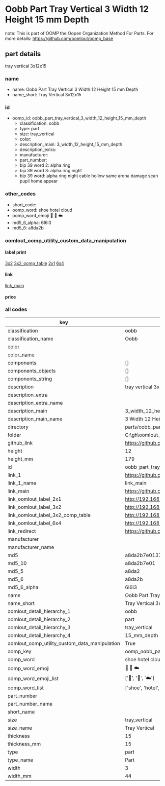 # Oobb Part Tray Vertical 3 Width 12 Height 15 mm Depth  

note: This is part of OOMP the Oopen Organization Method For Parts. For more details: https://github.com/oomlout/oomp_base

##  part details
  



tray vertical 3x12x15



### name
* name: Oobb Part Tray Vertical 3 Width 12 Height 15 mm Depth
* name_short: Tray Vertical 3x12x15 
### id
* oomp_id: oobb_part_tray_vertical_3_width_12_height_15_mm_depth
  * classification: oobb
  * type: part
  * size: tray_vertical
  * color: 
  * description_main: 3_width_12_height_15_mm_depth
  * description_extra: 
  * manufacturer: 
  * part_number: 
  * bip 39 word 2: alpha ring
  * bip 39 word 3: alpha ring night
  * bip 39 word: alpha ring night cable hollow same arena damage scan pupil home appear

### other_codes
* short_code: 
* oomp_word: shoe hotel cloud
* oomp_word_emoji :shoe: :hotel: :cloud:
* md5_6_alpha: 6l6i3
* md5_6: a8da2b






### oomlout_oomp_utility_custom_data_manipulation
#### label print
[3x2](http://192.168.1.245:1112/?label=oomp%206l6i3)
[3x2_oomp_table](http://192.168.1.108:1112/?label=oomp%206l6i3)
[2x1](http://192.168.1.242:1112/?label=oomp%206l6i3)
[6x4](http://192.168.1.55:1112/?label=oomp%206l6i3)    

#### link

[link_main](https://github.com/oomlout/oomlout_oobb_version_4_generated_parts/tree/main/navigation_oomp/oobb/part/tray_vertical/3_width_12_height_15_mm_depth/part)                              

#### price







### all codes 
| key | value |  
| --- | --- |  
| classification | oobb |  
| classification_name | Oobb |  
| color |  |  
| color_name |  |  
| components | [] |  
| components_objects | [] |  
| components_string | [] |  
| description | tray vertical 3x12x15 |  
| description_extra |  |  
| description_extra_name |  |  
| description_main | 3_width_12_height_15_mm_depth |  
| description_main_name | 3 Width 12 Height 15 mm Depth |  
| directory | parts/oobb_part_tray_vertical_3_width_12_height_15_mm_depth |  
| folder | C:\gh\oomlout_oobb_version_4_generated_parts\parts\oobb_part_tray_vertical_3_width_12_height_15_mm_depth |  
| github_link | https://github.com/oomlout/oomlout_oomp_part_src/tree/main/parts/oobb_part_tray_vertical_3_width_12_height_15_mm_depth |  
| height | 12 |  
| height_mm | 179 |  
| id | oobb_part_tray_vertical_3_width_12_height_15_mm_depth |  
| link_1 | https://github.com/oomlout/oomlout_oobb_version_4_generated_parts/tree/main/navigation_oomp/oobb/part/tray_vertical/3_width_12_height_15_mm_depth/part |  
| link_1_name | link_main |  
| link_main | https://github.com/oomlout/oomlout_oobb_version_4_generated_parts/tree/main/navigation_oomp/oobb/part/tray_vertical/3_width_12_height_15_mm_depth/part |  
| link_oomlout_label_2x1 | http://192.168.1.242:1112/?label=oomp%206l6i3 |  
| link_oomlout_label_3x2 | http://192.168.1.245:1112/?label=oomp%206l6i3 |  
| link_oomlout_label_3x2_oomp_table | http://192.168.1.108:1112/?label=oomp%206l6i3 |  
| link_oomlout_label_6x4 | http://192.168.1.55:1112/?label=oomp%206l6i3 |  
| link_redirect | https://github.com/oomlout/oomlout_oobb_version_4_generated_parts/tree/main/parts/oobb_tray_vertical_03_12_15 |  
| manufacturer |  |  
| manufacturer_name |  |  
| md5 | a8da2b7e0137016efbb671ff2b2e8038 |  
| md5_10 | a8da2b7e01 |  
| md5_5 | a8da2 |  
| md5_6 | a8da2b |  
| md5_6_alpha | 6l6i3 |  
| name | Oobb Part Tray Vertical 3 Width 12 Height 15 mm Depth |  
| name_short | Tray Vertical 3x12x15  |  
| oomlout_detail_hierarchy_1 | oobb |  
| oomlout_detail_hierarchy_2 | part |  
| oomlout_detail_hierarchy_3 | tray_vertical |  
| oomlout_detail_hierarchy_4 | 15_mm_depth |  
| oomlout_oomp_utility_custom_data_manipulation | True |  
| oomp_key | oomp_oobb_part_tray_vertical_3_width_12_height_15_mm_depth |  
| oomp_word | shoe hotel cloud |  
| oomp_word_emoji | :shoe: :hotel: :cloud: |  
| oomp_word_emoji_list | [':shoe:', ':hotel:', ':cloud:'] |  
| oomp_word_list | ['shoe', 'hotel', 'cloud'] |  
| part_number |  |  
| part_number_name |  |  
| short_name |  |  
| size | tray_vertical |  
| size_name | Tray Vertical |  
| thickness | 15 |  
| thickness_mm | 15 |  
| type | part |  
| type_name | Part |  
| width | 3 |  
| width_mm | 44 |  
